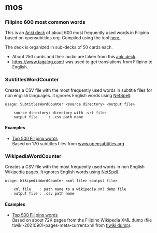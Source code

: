 # mos

### Filipino 600 most common words
This is an [Anki deck](./Anki/Filipino&#32;most&#32;common&#32;words&#32;based&#32;on&#32;opensubtitles.org.apkg) of about 600 most frequently used words in Filipino based on opensubtitles.org. 
Compiled using the tool [here.](https://github.com/vasileiossam/most-used-words
)

The deck is organized in sub-decks of 50 cards each. 

* About 250 cards and their audio are taken from this [anki deck](https://ankiweb.net/shared/info/40587864).
* https://www.tagalog.com/ was used to get translations from Filipino to English.


### SubtitlesWordCounter

Creates a CSV file with the most frequently used words in subtitle files for non english languages.
It ignores English words using [NetSpell](https://github.com/AiimiLtd/NetSpell).

```
usage: SubtitlesWordCounter <source directory> <output file>

    source directory: directory with .srt files
    output file     : .csv path name
```
#### Examples

* [Top 500 Filipino words](filipino-500-subtitles.md)  
Based on 170 subtitles files from www.opensubtitles.org

### WikipediaWordCounter

Creates a CSV file with the most frequently used words in non English Wikipedia pages.
It ignores English words using [NetSpell](https://github.com/AiimiLtd/NetSpell).

```
usage: WikipediaWordCounter <xml file> <output file>

    xml file    : path name to a wikipedia xml dump file
    output file : .csv path name
```
#### Examples

* [Top 500 Filipino words](filipino-500-wiki.md)  
Based on about 72K pages from the Filipino Wikipedia XML dump (file tlwiki-20210901-pages-meta-current.xml from [tlwiki dump](https://dumps.wikimedia.org/tlwiki/20210901/)).